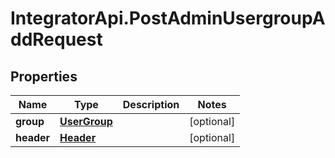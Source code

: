 # IntegratorApi.PostAdminUsergroupAddRequest

## Properties

Name | Type | Description | Notes
------------ | ------------- | ------------- | -------------
**group** | [**UserGroup**](UserGroup.md) |  | [optional] 
**header** | [**Header**](Header.md) |  | [optional] 


